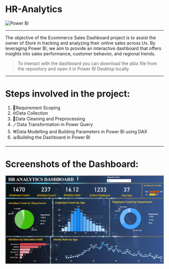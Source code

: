 # HR-Analytics


![Power Bi](https://img.shields.io/badge/power_bi-F2C811?style=for-the-badge&logo=powerbi&logoColor=black)

---

The objective of the Ecommerce Sales Dashboard project is to assist the owner of  Store in tracking and analyzing their online sales across Us. By leveraging Power BI, we aim to provide an interactive dashboard that offers insights into sales performance, customer behavior, and regional trends.

> To interact with the dashboard you can download the pbix file from the repository and open it in Power BI Desktop locally.

---

# Steps involved in the project:

1. 📝Requirement Scoping
2. 🌐Data Collection 
3. 🧹Data Cleaning and Preprocessing 
4. 🪄Data Transformation in Power Query
5. ⚒️Data Modelling and Building Parameters in Power BI using DAX
6. 📊Building the Dashboard in Power BI

---

# Screenshots of the Dashboard:

![HR_Analytics](https://github.com/KALASHSHAR/HR-Analytics/blob/c9dccc971eb0e7992ebe5dd55dcece2b255e6e6c/HR_Analytics%20Dashboard.jpg)


